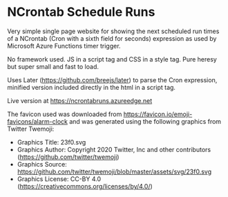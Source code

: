 # NCrontab Schedule Runs
Very simple single page website for showing the next scheduled run times of a NCrontab (Cron with a sixth field for seconds) expression as used by Microsoft Azure Functions timer trigger.

No framework used. JS in a script tag and CSS in a style tag. Pure heresy but super small and fast to load.

Uses Later (https://github.com/breejs/later) to parse the Cron expression, minified version included directly in the html in a script tag.

Live version at https://ncrontabruns.azureedge.net

The favicon used was downloaded from https://favicon.io/emoji-favicons/alarm-clock and was generated using the following graphics from Twitter Twemoji:

- Graphics Title: 23f0.svg
- Graphics Author: Copyright 2020 Twitter, Inc and other contributors (https://github.com/twitter/twemoji)
- Graphics Source: https://github.com/twitter/twemoji/blob/master/assets/svg/23f0.svg
- Graphics License: CC-BY 4.0 (https://creativecommons.org/licenses/by/4.0/)
